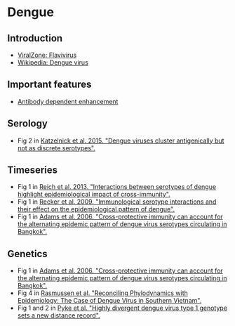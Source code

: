 # Dengue

## Introduction

* [ViralZone: Flavivirus](http://viralzone.expasy.org/all_by_protein/24.html)
* [Wikipedia: Dengue virus](https://en.wikipedia.org/wiki/Dengue_virus)

## Important features

* [Antibody dependent enhancement](https://en.wikipedia.org/wiki/Antibody-dependent_enhancement)

## Serology

* Fig 2 in [Katzelnick et al. 2015. "Dengue viruses cluster antigenically but not as discrete serotypes".](katzelnick-dengue-serology.pdf)

## Timeseries

* Fig 1 in [Reich et al. 2013. "Interactions between serotypes of dengue highlight epidemiological impact of cross-immunity".](reich-dengue-timeseries.pdf)
* Fig 1 in [Recker et al. 2009. "Immunological serotype interactions and their effect on the epidemiological pattern of dengue".](recker-dengue-timeseries.pdf)
* Fig 1 in [Adams et al. 2006. "Cross-protective immunity can account for the alternating epidemic pattern of dengue virus serotypes circulating in Bangkok".](adams-dengue-genetics.pdf)

## Genetics

* Fig 1 in [Adams et al. 2006. "Cross-protective immunity can account for the alternating epidemic pattern of dengue virus serotypes circulating in Bangkok".](adams-dengue-genetics.pdf)
* Fig 4 in [Rasmussen et al. "Reconciling Phylodynamics with Epidemiology: The Case of Dengue Virus in Southern Vietnam".](rasmussen-dengue-sequence.pdf)
* Fig 1 and 2 in [Pyke et al. "Highly divergent dengue virus type 1 genotype sets a new distance record".](pyke-dengue-genetics.pdf)
